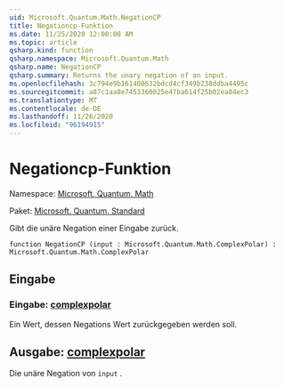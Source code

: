 ```yaml
---
uid: Microsoft.Quantum.Math.NegationCP
title: Negationcp-Funktion
ms.date: 11/25/2020 12:00:00 AM
ms.topic: article
qsharp.kind: function
qsharp.namespace: Microsoft.Quantum.Math
qsharp.name: NegationCP
qsharp.summary: Returns the unary negation of an input.
ms.openlocfilehash: 3c794e9b161400632bdcd4cf349b238ddba4495c
ms.sourcegitcommit: a87c1aa8e7453360025e47ba614f25b02ea84ec3
ms.translationtype: MT
ms.contentlocale: de-DE
ms.lasthandoff: 11/26/2020
ms.locfileid: "96194915"
---
```

# <a name="negationcp-function"></a>Negationcp-Funktion

Namespace: [Microsoft. Quantum. Math](xref:Microsoft.Quantum.Math)

Paket: [Microsoft. Quantum. Standard](https://nuget.org/packages/Microsoft.Quantum.Standard)


Gibt die unäre Negation einer Eingabe zurück.

```qsharp
function NegationCP (input : Microsoft.Quantum.Math.ComplexPolar) : Microsoft.Quantum.Math.ComplexPolar
```


## <a name="input"></a>Eingabe

### <a name="input--complexpolar"></a>Eingabe: [complexpolar](xref:Microsoft.Quantum.Math.ComplexPolar)

Ein Wert, dessen Negations Wert zurückgegeben werden soll.



## <a name="output--complexpolar"></a>Ausgabe: [complexpolar](xref:Microsoft.Quantum.Math.ComplexPolar)

Die unäre Negation von `input` .
